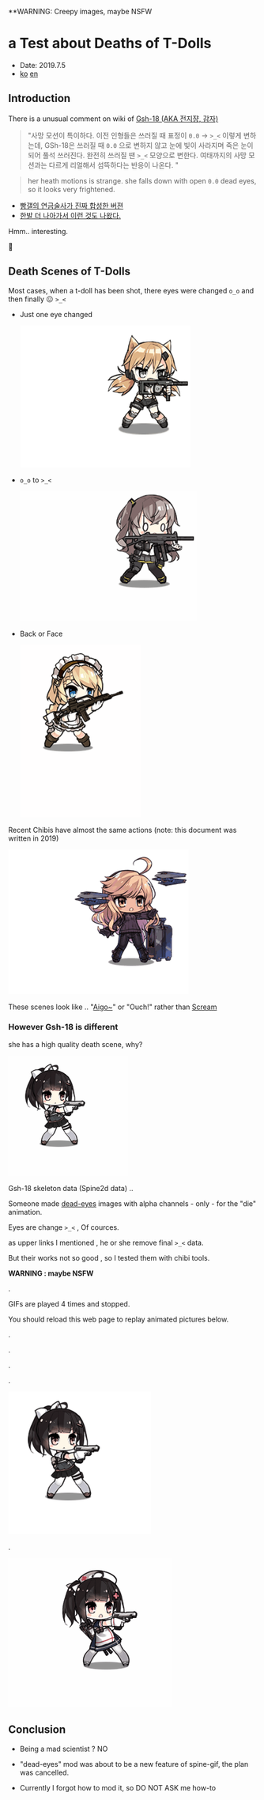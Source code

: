
**WARNING: Creepy images, maybe NSFW

# a Test about Deaths of T-Dolls  

- Date: 2019.7.5
- [ko](tdoll_shinikata_ko)  [en](tdoll_shinikata_en)

## Introduction

There is a unusual comment on wiki of [Gsh-18 (AKA 전지쟝, 감자)](https://namu.wiki/w/GSh-18(%EC%86%8C%EB%85%80%EC%A0%84%EC%84%A0)#s-7)

> "사망 모션이 특이하다. 이전 인형들은 쓰러질 때 표정이 `0.0` → `>_<` 이렇게 변하는데, GSh-18은 쓰러질 때 `0.0` 으로 변하지 않고 눈에 빛이 사라지며 죽은 눈이 되어 풀석 쓰러진다. 
> 완전히 쓰러질 땐 `>_<` 모양으로 변한다. 여태까지의 사망 모션과는 다르게 리얼해서 섬뜩하다는 반응이 나온다. "

> her heath motions is strange. she falls down with open `0.0` dead eyes, so it looks very frightened.

* [빵갤의 연금술사가 진짜 합성한 버젼](https://gall.dcinside.com/mgallery/board/view/?id=bjsn&no=2203668&page=1&exception_mode=recommend)
* [한발 더 나아가서 이런 것도 나왔다.](https://gall.dcinside.com/mgallery/board/view/?id=bjsn&no=2224015&page=1&exception_mode=recommend)


Hmm.. interesting. 

🤔 


## Death Scenes of T-Dolls 


Most cases, when a t-doll has been shot, there eyes were changed `o_o` and then finally 😖 `>_<` 


* Just one eye changed

   ![IDW](https://raw.githubusercontent.com/naganeko/naganeko.github.io/master/notes/images/idw_die_42_25_20190705-213737.gif)


* `o_o` to `>_<`

   ![UMP45](https://raw.githubusercontent.com/naganeko/naganeko.github.io/master/notes/images/ump45_die_48_25_20190705-213536.gif)



* Back or Face

   ![G36](https://raw.githubusercontent.com/naganeko/naganeko.github.io/master/notes/images/g36_die_67_25_20190705-213843.gif)


Recent Chibis have almost the same actions (note: this document was written in 2019)


   ![Alma](https://raw.githubusercontent.com/naganeko/naganeko.github.io/master/notes/images/alma_die_47_25_20190705-213349.gif)



These scenes look like .. "[Aigo~](https://www.quora.com/In-Korean-what-is-the-meaning-of-the-word-aigo)" or "Ouch!" rather than [Scream](https://en.wikipedia.org/wiki/Wilhelm_scream)



### However Gsh-18 is different


she has a high quality death scene, why?


![gsh18_die](https://raw.githubusercontent.com/naganeko/naganeko.github.io/master/notes/images/gsh18_die_120_25_20190705-214203.gif)


Gsh-18 skeleton data (Spine2d data) .. 

Someone made [dead-eyes](https://dic.pixiv.net/a/%E3%83%AC%E3%82%A4%E3%83%97%E7%9B%AE) images with alpha channels - only - for the "die" animation.

Eyes are change `>_<` , Of cources.



as upper links I mentioned , he or she remove final `>_<` data.

But their works not so good , so I tested them with chibi tools.


**WARNING : maybe NSFW** 

.

GIFs are played 4 times and stopped. 

You should reload this web page to replay animated pictures below.

.

.

.

.



![d3](https://raw.githubusercontent.com/naganeko/naganeko.github.io/master/notes/images/gsh18-deadeyes_die_120_25_20190705-215024.gif)

.


![d4](https://raw.githubusercontent.com/naganeko/naganeko.github.io/master/notes/images/Gsh-18_523_4x_deadeyes_die_75_25_20190705-212154.gif)



## Conclusion

- Being a mad scientist ? NO

- "dead-eyes" mod was about to be a new feature of spine-gif, the plan was cancelled.

- Currently I forgot how to mod it, so DO NOT ASK me how-to



